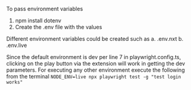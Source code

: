 To pass environment variables

1. npm install dotenv
2. Create the .env file with the values

Different environment variables could be created such as
a. .env.nxt
b. .env.live

Since the default environment is dev per line 7 in playwright.config.ts, clicking on the play button via the extension will work in getting the dev parameters.
For executing any other environment execute the following from the terminal `NODE_ENV=live npx playwright test -g "test login works"`
